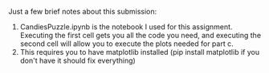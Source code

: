 Just a few brief notes about this submission:
1) CandiesPuzzle.ipynb is the notebook I used for this assignment. Executing the first cell gets you all the code you need, and executing the second cell will allow you to execute the plots needed for part c.
2) This requires you to have matplotlib installed (pip install matplotlib if you don't have it should fix everything)